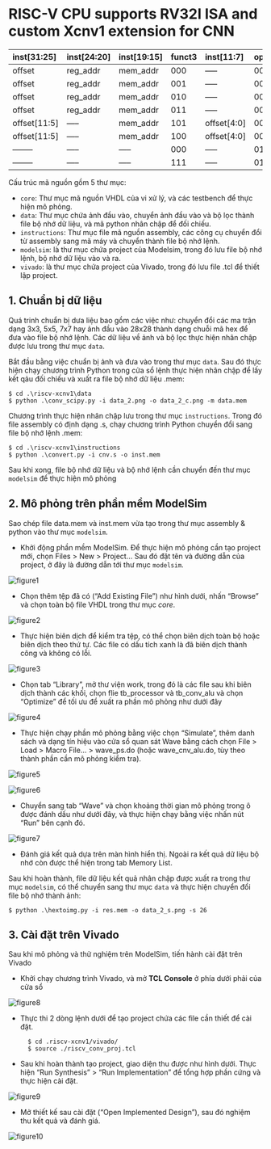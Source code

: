 # RISC-V CPU supports RV32I ISA and custom Xcnv1 extension for CNN

| **inst\[31:25\]** | **inst\[24:20\]** | **inst\[19:15\]** | **funct3** | **inst\[11:7\]** | **opcode** | **Tên lệnh** |
|:------------------|:------------------|:------------------|:-----------|:-----------------|:-----------|:-------------|
| offset            | reg_addr          | mem_addr          | 000        | —–               | 0001011    | Xcnv.LBIMG   |
| offset            | reg_addr          | mem_addr          | 001        | —–               | 0001011    | Xcnv.LBKN    |
| offset            | reg_addr          | mem_addr          | 010        | —–               | 0001011    | Xcnv.LHIMG   |
| offset            | reg_addr          | mem_addr          | 011        | —–               | 0001011    | Xcnv.LHKN    |
| offset\[11:5\]    | —–                | mem_addr          | 101        | offset\[4:0\]    | 0001011    | Xcnv.SHCNV   |
| offset\[11:5\]    | —–                | mem_addr          | 100        | offset\[4:0\]    | 0001011    | Xcnv.SWCNV   |
| ——–               | —–                | —–                | 000        | —–               | 0101011    | Xcnv.CONV    |
| ——–               | —–                | —–                | 111        | —–               | 0101011    | Xcnv.CLCNV   |

Cấu trúc mã nguồn gồm 5 thư mục:

* `core`: Thư mục mã nguồn VHDL của vi xử lý, và các testbench để thực hiện mô phỏng.
* `data`: Thư mục chứa ảnh đầu vào, chuyển ảnh đầu vào và bộ lọc thành file bộ nhớ dữ liệu, và mã python nhân chập để đối chiếu.
* `instructions`: Thư mục file mã nguồn assembly, các công cụ chuyển đổi từ assembly sang mã máy và chuyển thành file bộ nhớ lệnh.
* `modelsim`: là thư mục chứa project của Modelsim, trong đó lưu file bộ nhớ lệnh, bộ nhớ dữ liệu vào và ra.
* `vivado`: là thư mục chứa project của Vivado, trong đó lưu file .tcl để thiết lập project.

## 1. Chuẩn bị dữ liệu

Quá trinh chuẩn bị dưa liệu bao gồm các việc như: chuyển đổi các ma trận dạng 3x3, 5x5, 7x7 hay ảnh đầu vào 28x28 thành dạng chuỗi mã hex để đưa vào file bộ nhớ lệnh. Các dữ liệu về ảnh và bộ lọc thực hiện nhân chập được lưu trong thư mục `data`.

Bắt đầu bằng việc chuẩn bị ảnh và đưa vào trong thư mục `data`. Sau đó thực hiện chạy chương trình Python trong cửa sổ lệnh thực hiện nhân chập để lấy kết qảu đối chiếu và xuất ra file bộ nhớ dữ liệu .mem:

    $ cd .\riscv-xcnv1\data
    $ python .\conv_scipy.py -i data_2.png -o data_2_c.png -m data.mem

Chương trình thực hiện nhân chập lưu trong thư mục `instructions`. Trong đó file assembly có định dạng .s, chạy chương trình Python chuyển đổi sang file bộ nhớ lệnh .mem:

    $ cd .\riscv-xcnv1\instructions
    $ python .\convert.py -i cnv.s -o inst.mem

Sau khi xong, file bộ nhớ dữ liệu và bộ nhớ lệnh cần chuyển đến thư mục `modelsim` để thực hiện mô phỏng

## 2. Mô phỏng trên phần mềm ModelSim

Sao chép file data.mem và inst.mem vừa tạo trong thư mục assembly & python vào thư mục `modelsim`.

* Khởi động phần mềm ModelSim. Để thực hiện mô phỏng cần tạo project mới, chọn Files > New > Project… Sau đó đặt tên và đường dẫn của project, ở đây là đường dẫn tới thư mục `modelsim`.

![figure1](img/mds_create_proj.jpg)

* Chọn thêm tệp đã có (“Add Existing File”) như hình dưới, nhấn “Browse” và chọn toàn bộ file VHDL trong thư mục *core*.

![figure2](img/mds_add.jpg)

* Thực hiện biên dịch để kiểm tra tệp, có thể chọn biên dịch toàn bộ hoặc biên dịch theo thứ tự. Các file có dấu tích xanh là đã biên dịch thành công và không có lỗi.

![figure3](img/mds_compile.jpg)

* Chọn tab “Library”, mở thư viện work, trong đó là các file sau khi biên dịch thành các khối, chọn flie tb_processor và tb_conv_alu và chọn “Optimize” để tối ưu để xuất ra phần mô phỏng như dưới đây

![figure4](img/mds_opt.jpg)

* Thực hiện chạy phần mô phỏng bằng việc chọn “Simulate”, thêm danh sách và dạng tín hiệu vào cửa sổ quan sát Wave bằng cách chọn File > Load > Macro File… > wave_ps.do (hoặc wave_cnv_alu.do, tùy theo thành phần cần mô phỏng kiểm tra).
  
![figure5](img/mds_sim.jpg)

![figure6](img/mds_wave.jpg)

* Chuyển sang tab “Wave” và chọn khoảng thời gian mô phỏng trong ô được đánh dấu như dưới đây, và thực hiện chạy bằng việc nhấn nút “Run” bên cạnh đó.

![figure7](img/mds_wave_run.jpg)

* Đánh giá kết quả dựa trên màn hình hiển thị. Ngoài ra kết quả dữ liệu bộ nhớ còn được thể hiện trong tab Memory List. 

Sau khi hoàn thành, file dữ liệu kết quả nhân chập được xuất ra trong thư mục `modelsim`, có thể chuyển sang thư mục `data` và thực hiện chuyển đổi file bộ nhớ thành ảnh:

    $ python .\hextoimg.py -i res.mem -o data_2_s.png -s 26

## 3. Cài đặt trên Vivado

Sau khi mô phỏng và thử nghiệm trên ModelSim, tiến hành cài đặt trên Vivado

* Khởi chạy chương trình Vivado, và mở **TCL Console** ở phía dưới phải của cửa sổ

![figure8](img/vvd_tcl.jpg)

* Thực thi 2 dòng lệnh dưới để tạo project chứa các file cần thiết để cài đặt.

        $ cd .riscv-xcnv1/vivado/
        $ source ./riscv_conv_proj.tcl

* Sau khi hoàn thành tạo project, giao diện thu được như hình dưới. Thực hiện “Run Synthesis” > “Run Implementation” để tổng hợp phần cứng và thực hiện cài đặt.

![figure9](img/vvd_impl.jpg)

* Mở thiết kế sau cài đặt (“Open Implemented Design”), sau đó nghiệm thu kết quả và đánh giá.  

![figure10](img/vvd_res.jpg)
